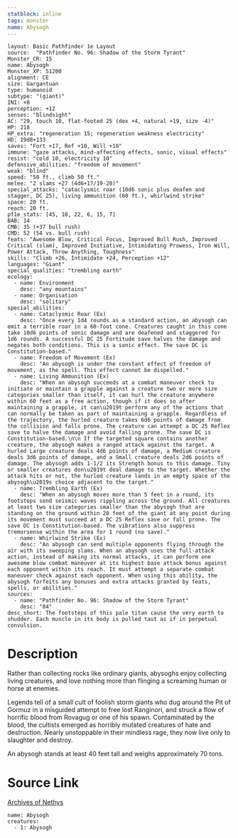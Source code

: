 ```yaml
---
statblock: inline
tags: monster
name: Abysogh
---
```

```statblock
layout: Basic Pathfinder 1e Layout
source:  "Pathfinder No. 96: Shadow of the Storm Tyrant"
Monster_CR: 15
name: Abysogh
Monster_XP: 51200
alignment: CE
size: Gargantuan
type: humanoid
subtype: "(giant)"
INI: +8
perception: +12
senses: "blindsight"
AC: "29, touch 10, flat-footed 25 (dex +4, natural +19, size -4)"
HP: 218
HP_extra: "regeneration 15; regeneration weakness electricity"
HD: 19d8+133
saves: "Fort +17, Ref +10, Will +10"
immune: "gaze attacks, mind-affecting effects, sonic, visual effects"
resist: "cold 10, electricity 10"
defensive_abilities: "freedom of movement"
weak: "blind"
speed: "50 ft., climb 50 ft."
melee: "2 slams +27 (4d6+17/19-20)"
special_attacks: "cataclysmic roar (10d6 sonic plus deafen and stagger, DC 25), living ammunition (60 ft.), whirlwind strike"
space: 20 ft.
reach: 20 ft.
pf1e_stats: [45, 18, 22, 6, 15, 7]
BAB: 14
CMB: 35 (+37 bull rush)
CMD: 52 (54 vs. bull rush)
feats: "Awesome Blow, Critical Focus, Improved Bull Rush, Improved Critical (slam), Improved Initiative, Intimidating Prowess, Iron Will, Power Attack, Throw Anything, Toughness"
skills: "Climb +26, Intimidate +24, Perception +12"
languages: "Giant"
special_qualities: "trembling earth"
ecology:
  - name: Environment
    desc: "any mountains"
  - name: Organisation
    desc: "solitary"
special_abilities:
  - name: Cataclysmic Roar (Ex)
    desc: "Once every 1d4 rounds as a standard action, an abysogh can emit a terrible roar in a 60-foot cone. Creatures caught in this cone take 10d6 points of sonic damage and are deafened and staggered for 1d6 rounds. A successful DC 25 Fortitude save halves the damage and negates both conditions. This is a sonic effect. The save DC is Constitution-based."
  - name: Freedom of Movement (Ex)
    desc: "An abysogh is under the constant effect of freedom of movement, as the spell. This effect cannot be dispelled."
  - name: Living Ammunition (Ex)
    desc: "When an abysogh succeeds at a combat maneuver check to initiate or maintain a grapple against a creature two or more size categories smaller than itself, it can hurl the creature anywhere within 60 feet as a free action, though if it does so after maintaining a grapple, it can\u2019t perform any of the actions that can normally be taken as part of maintaining a grapple. Regardless of the trajectory, the hurled creature takes 6d6 points of damage from the collision and falls prone. The creature can attempt a DC 25 Reflex save to halve the damage and avoid falling prone. The save DC is Constitution-based.\n\n If the targeted square contains another creature, the abysogh makes a ranged attack against the target. A hurled Large creature deals 4d6 points of damage, a Medium creature deals 3d6 points of damage, and a Small creature deals 2d6 points of damage. The abysogh adds 1-1/2 its Strength bonus to this damage. Tiny or smaller creatures don\u2019t deal damage to the target. Whether the attack hits or not, the hurled creature lands in an empty space of the abysogh\u2019s choice adjacent to the target."
  - name: Trembling Earth (Ex)
    desc: "When an abysogh moves more than 5 feet in a round, its footsteps send seismic waves rippling across the ground. All creatures at least two size categories smaller than the abysogh that are standing on the ground within 20 feet of the giant at any point during its movement must succeed at a DC 25 Reflex save or fall prone. The save DC is Constitution-based. The vibrations also suppress tremorsense within the area for 1 round (no save)."
  - name: Whirlwind Strike (Ex)
    desc: "An abysogh can send multiple opponents flying through the air with its sweeping slams. When an abysogh uses the full-attack action, instead of making its normal attacks, it can perform one awesome blow combat maneuver at its highest base attack bonus against each opponent within its reach. It must attempt a separate combat maneuver check against each opponent. When using this ability, the abysogh forfeits any bonuses and extra attacks granted by feats, spells, or abilities."
sources:
  - name: "Pathfinder No. 96: Shadow of the Storm Tyrant"
    desc: "84"
desc_short: The footsteps of this pale titan cause the very earth to shudder. Each muscle in its body is pulled taut as if in perpetual convulsion.
```
# Description
Rather than collecting rocks like ordinary giants, abysoghs enjoy collecting living creatures, and love nothing more than flinging a screaming human or horse at enemies.

Legends tell of a small cult of foolish storm giants who dug around the Pit of Gormuz in a misguided attempt to free lost Ranginori, and struck a flow of horrific blood from Rovagug or one of his spawn. Contaminated by the blood, the cultists emerged as horribly mutated creatures of hate and destruction. Nearly unstoppable in their mindless rage, they now live only to slaughter and destroy.

An abysogh stands at least 40 feet tall and weighs approximately 70 tons.
# Source Link
[Archives of Nethys](https://aonprd.com/MonsterDisplay.aspx?ItemName=Abysogh)
```encounter-table
name: Abysogh
creatures:
  - 1: Abysogh
```
